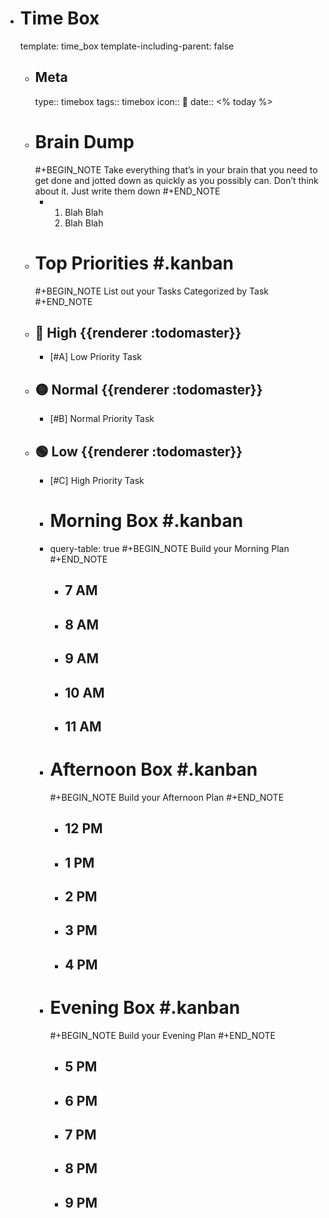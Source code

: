 - # Time Box
  template: time_box
  template-including-parent: false
	- ## Meta
	  type:: timebox
	  tags:: timebox
	  icon:: 📅
	  date:: <% today %>
	- # Brain Dump
	  #+BEGIN_NOTE
	  Take everything that’s in your brain that you need to get done and jotted down as quickly as you possibly can. Don’t think about it. Just write them down
	  #+END_NOTE
    	- 1. Blah Blah
    	  1. Blah Blah
	- # Top Priorities #.kanban
	   #+BEGIN_NOTE
	   List out your Tasks Categorized by Task
	   #+END_NOTE
	- ## 🔴 High {{renderer :todomaster}}
		- [#A] Low Priority Task
	- ## 🟡 Normal {{renderer :todomaster}}
		- [#B] Normal Priority Task
	- ## 🟢 Low {{renderer :todomaster}}
		- [#C] High Priority Task
		- # Morning Box #.kanban
		- query-table: true
		  #+BEGIN_NOTE
		  Build your Morning Plan
		  #+END_NOTE
			- ## 7 AM
			- ## 8 AM
			- ## 9 AM
			- ## 10 AM
			- ## 11 AM
		- # Afternoon Box #.kanban
		  #+BEGIN_NOTE
		  Build your Afternoon Plan
		  #+END_NOTE
			- ## 12 PM
			- ## 1 PM
			- ## 2 PM
			- ## 3 PM
			- ## 4 PM
		- # Evening Box #.kanban
		  #+BEGIN_NOTE
		  Build your Evening Plan
		  #+END_NOTE
			- ## 5 PM
			- ## 6 PM
			- ## 7 PM
			- ## 8 PM
			- ## 9 PM